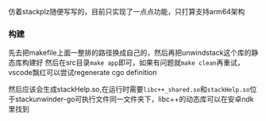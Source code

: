 仿着stackplz随便写写的，目前只实现了一点点功能，只打算支持arm64架构

### 构建

先去把makefile上面一整排的路径换成自己的，然后再把unwindstack这个库的静态库构建好
然后在src目录`make app`即可，如果有问题就`make clean`再重试，vscode飘红可以尝试regenerate cgo definition

然后应该会生成stackHelp.so,在运行时需要`libc++_shared.so`和`stackHelp.so`位于stackunwinder-go可执行文件同一文件夹下，libc++的动态库可以在安卓ndk里找到